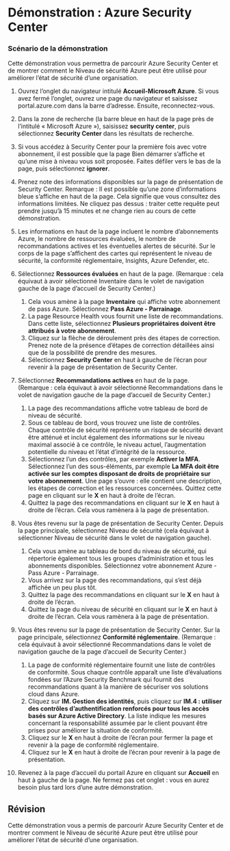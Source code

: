 ﻿---
Demo:
    title: 'Azure Security Center'
    module: 'Module 3, leçon 2 : Décrire les fonctionnalités des solutions de sécurité Microsoft : Décrire les fonctionnalités de gestion de la sécurité d’Azure'
---

# Démonstration : Azure Security Center

### Scénario de la démonstration

Cette démonstration vous permettra de parcourir Azure Security Center et de montrer comment le Niveau de sécurité Azure peut être utilisé pour améliorer l’état de sécurité d’une organisation.

1. Ouvrez l’onglet du navigateur intitulé **Accueil-Microsoft Azure**.  Si vous avez fermé l’onglet, ouvrez une page du navigateur et saisissez portal.azure.com dans la barre d’adresse. Ensuite, reconnectez-vous.

1. Dans la zone de recherche (la barre bleue en haut de la page près de l’intitulé « Microsoft Azure »), saisissez **security center**, puis sélectionnez **Security Center** dans les résultats de recherche.

1. Si vous accédez à Security Center pour la première fois avec votre abonnement, il est possible que la page Bien démarrer s’affiche et qu’une mise à niveau vous soit proposée.  Faites défiler vers le bas de la page, puis sélectionnez **ignorer**.

1. Prenez note des informations disponibles sur la page de présentation de Security Center.  Remarque : Il est possible qu’une zone d’informations bleue s’affiche en haut de la page. Cela signifie que vous consultez des informations limitées.  Ne cliquez pas dessus : traiter cette requête peut prendre jusqu’à 15 minutes et ne change rien au cours de cette démonstration.

1. Les informations en haut de la page incluent le nombre d’abonnements Azure, le nombre de ressources évaluées, le nombre de recommandations actives et les éventuelles alertes de sécurité.  Sur le corps de la page s’affichent des cartes qui représentent le niveau de sécurité, la conformité réglementaire, Insights, Azure Defender, etc.  

1. Sélectionnez **Ressources évaluées** en haut de la page.  (Remarque : cela équivaut à avoir sélectionné Inventaire dans le volet de navigation gauche de la page d’accueil de Security Center.)
    1. Cela vous amène à la page **Inventaire** qui affiche votre abonnement de pass Azure.  Sélectionnez **Pass Azure - Parrainage**.
    1. La page Resource Health vous fournit une liste de recommandations.  Dans cette liste, sélectionnez **Plusieurs propriétaires doivent être attribués à votre abonnement**.
    1. Cliquez sur la flèche de déroulement près des étapes de correction. Prenez note de la présence d’étapes de correction détaillées ainsi que de la possibilité de prendre des mesures.  
    1. Sélectionnez **Security Center** en haut à gauche de l’écran pour revenir à la page de présentation de Security Center.

1. Sélectionnez **Recommandations actives** en haut de la page.  (Remarque : cela équivaut à avoir sélectionné Recommandations dans le volet de navigation gauche de la page d’accueil de Security Center.)
    1. La page des recommandations affiche votre tableau de bord de niveau de sécurité. 
    1. Sous ce tableau de bord, vous trouvez une liste de contrôles. Chaque contrôle de sécurité représente un risque de sécurité devant être atténué et inclut également des informations sur le niveau maximal associé à ce contrôle, le niveau actuel, l’augmentation potentielle du niveau et l’état d’intégrité de la ressource.  
    1. Sélectionnez l’un des contrôles, par exemple **Activer la MFA**.  Sélectionnez l’un des sous-éléments, par exemple **La MFA doit être activée sur les comptes disposant de droits de propriétaire sur votre abonnement**.  Une page s’ouvre : elle contient une description, les étapes de correction et les ressources concernées. Quittez cette page en cliquant sur le **X** en haut à droite de l’écran.
    1. Quittez la page des recommandations en cliquant sur le **X** en haut à droite de l’écran. Cela vous ramènera à la page de présentation.

1. Vous êtes revenu sur la page de présentation de Security Center.  Depuis la page principale, sélectionnez Niveau de sécurité (cela équivaut à sélectionner Niveau de sécurité dans le volet de navigation gauche).
    1. Cela vous amène au tableau de bord du niveau de sécurité,  qui répertorie également tous les groupes d’administration et tous les abonnements disponibles.  Sélectionnez votre abonnement Azure - Pass Azure - Parrainage.
    1. Vous arrivez sur la page des recommandations, qui s’est déjà affichée un peu plus tôt.
    1. Quittez la page des recommandations en cliquant sur le **X** en haut à droite de l’écran.
    1. Quittez la page du niveau de sécurité en cliquant sur le **X** en haut à droite de l’écran. Cela vous ramènera à la page de présentation.

1. Vous êtes revenu sur la page de présentation de Security Center.  Sur la page principale, sélectionnez **Conformité réglementaire**. (Remarque : cela équivaut à avoir sélectionné Recommandations dans le volet de navigation gauche de la page d’accueil de Security Center.)
    1. La page de conformité réglementaire fournit une liste de contrôles de conformité.  Sous chaque contrôle apparaît une liste d’évaluations fondées sur l’Azure Security Benchmark qui fournit des recommandations quant à la manière de sécuriser vos solutions cloud dans Azure.
    1. Cliquez sur **IM. Gestion des identités**, puis cliquez sur **IM.4 : utiliser des contrôles d’authentification renforcés pour tous les accès basés sur Azure Active Directory**.  La liste indique les mesures concernant la responsabilité assumée par le client pouvant être prises pour améliorer la situation de conformité.
    1. Cliquez sur le **X** en haut à droite de l’écran pour fermer la page et revenir à la page de conformité réglementaire.
    1. Cliquez sur le **X** en haut à droite de l’écran pour revenir à la page de présentation.

1. Revenez à la page d’accueil du portail Azure en cliquant sur **Accueil** en haut à gauche de la page.  Ne fermez pas cet onglet : vous en aurez besoin plus tard lors d’une autre démonstration.

## Révision

Cette démonstration vous a permis de parcourir Azure Security Center et de montrer comment le Niveau de sécurité Azure peut être utilisé pour améliorer l’état de sécurité d’une organisation.
